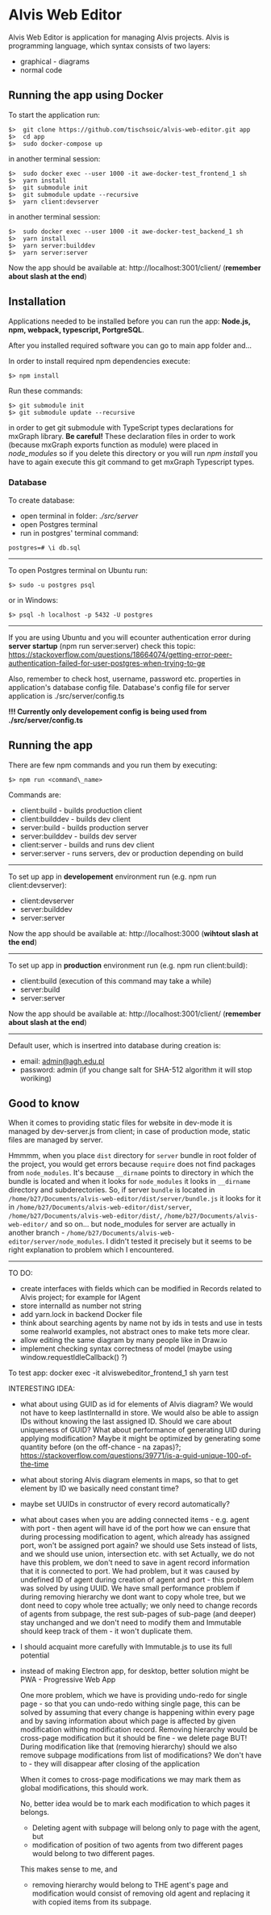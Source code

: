 # Alvis Web Editor
Alvis Web Editor is application for managing Alvis projects. Alvis is programming language, which syntax consists of two layers:
- graphical - diagrams
- normal code   

## Running the app using Docker

To start the application run: 
```
$>  git clone https://github.com/tischsoic/alvis-web-editor.git app
$>  cd app
$>  sudo docker-compose up
```

in another terminal session:
```
$>  sudo docker exec --user 1000 -it awe-docker-test_frontend_1 sh
$>  yarn install
$>  git submodule init
$>  git submodule update --recursive
$>  yarn client:devserver
```

in another terminal session:
```
$>  sudo docker exec --user 1000 -it awe-docker-test_backend_1 sh
$>  yarn install
$>  yarn server:builddev
$>  yarn server:server
```

Now the app should be available at: http://localhost:3001/client/ (**remember about slash at the end**)

## Installation

Applications needed to be installed before you can run the app: **Node.js, npm, webpack, typescript, PortgreSQL**. 

After you installed required software you can go to main app folder and...

In order to install required npm dependencies execute:
```
$> npm install
```

Run these commands:
```
$> git submodule init
$> git submodule update --recursive
```
in order to get git submodule with TypeScript types declarations for mxGraph library.
**Be careful!** These declaration files in order to work (because mxGraph exports function as module) were placed in _node\_modules_ so if you delete this directory or you will run _npm install_ you have to again execute this git command to get mxGraph Typescript types.

### Database

To create database:
- open terminal in folder: _./src/server_
- open Postgres terminal
- run in postgres' terminal command: 
```
postgres=# \i db.sql
```

------------------------------------

To open Postgres terminal on Ubuntu run:
```
$> sudo -u postgres psql
```
or in Windows:
```
$> psql -h localhost -p 5432 -U postgres
```

------------------------------------

If you are using Ubuntu and you will ecounter authentication error during **server startup** (npm run server:server) check this topic:
https://stackoverflow.com/questions/18664074/getting-error-peer-authentication-failed-for-user-postgres-when-trying-to-ge

Also, remember to check host, username, password etc. properties in application's database config file.
Database's config file for server application is ./src/server/config.ts

**!!! Currently only developement config is being used from ./src/server/config.ts**

## Running the app

There are few npm commands and you run them by executing:
```
$> npm run <command\_name>
```
Commands are:
- client:build - builds production client
- client:builddev - builds dev client
- server:build - builds production server
- server:builddev - builds dev server
- client:server - builds and runs dev client
- server:server - runs servers, dev or production depending on build

--------------------------------------

To set up app in **developement** environment run (e.g. npm run client:devserver):
- client:devserver
- server:builddev
- server:server

Now the app should be available at: http://localhost:3000 (**wihtout slash at the end**)

--------------------------------------

To set up app in **production** environment run (e.g. npm run client:build):
- client:build (execution of this command may take a while)
- server:build
- server:server

Now the app should be available at: http://localhost:3001/client/ (**remember about slash at the end**)

--------------------------------------

Default user, which is insertred into database during creation is:
- email: admin@agh.edu.pl
- password: admin (if you change salt for SHA-512 algorithm it will stop woriking)

## Good to know

When it comes to providing static files for website in dev-mode it is managed by dev-server.js from client; in case of production mode, static files are managed by server.

Hmmmm, when you place `dist` directory for `server` bundle in root folder of the project, you would get errors because `require` does not find packages from `node_modules`. It's because `__dirname` points to directory in which the bundle is located and when it looks for `node_modules` it looks in `__dirname` directory and subderectories. So, if server `bundle` is located in `/home/b27/Documents/alvis-web-editor/dist/server/bundle.js` it looks for it in `/home/b27/Documents/alvis-web-editor/dist/server`, `/home/b27/Documents/alvis-web-editor/dist/`, `/home/b27/Documents/alvis-web-editor/` and so on... but node_modules for server are actually in another branch - `/home/b27/Documents/alvis-web-editor/server/node_modules`.
I didn't tested it precisely but it seems to be right explanation to problem which I encountered.

--------------------------------------


TO DO:
- create interfaces with fields which can be modified in Records related to Alvis project; for example for IAgent
- store internalId as number not string
- add yarn.lock in backend Docker file
- think about searching agents by name not by ids in tests and use in tests some realworld examples, not abstract ones to make tets more clear.
- allow editing the same diagram by many people like in Draw.io
- implement checking syntax correctness of model (maybe using window.requestIdleCallback() ?)


To test app:
docker exec -it alviswebeditor_frontend_1 sh
yarn test

INTERESTING IDEA:
- what about using GUID as id for elements of Alvis diagram? We would not have to keep lastInternalId in store.
  We would also be able to assign IDs without knowing the last assigned ID. 
  Should we care about uniqueness of GUID?
  What about performance of generating UID during applying modification? Maybe it might be optimized by generating 
  some quantity before (on the off-chance - na zapas)?;
  https://stackoverflow.com/questions/39771/is-a-guid-unique-100-of-the-time
- what about storing Alvis diagram elements in maps, so that to get element by ID we basically need constant time?
- maybe set UUIDs in constructor of every record automatically?
- what about cases when you are adding connected items - e.g. agent with port - then agent will have id of the port
  how we can ensure that during processing modification to agent, which already has assigned port, won't be assigned port again?
  we should use Sets instead of lists, and we should use union, intersection etc. with set
  Actually, we do not have this problem, we don't need to save in agent record information that it is connected to port.
  We had problem, but it was caused by undefined ID of agent during creation of agent and port - this problem was
  solved by using UUID.
  We have small performance problem if during removing hierarchy we dont want to copy whole tree, but we dont need to copy
  whole tree actually; we only need to change records of agents from subpage, the rest sub-pages of sub-page (and deeper)
  stay unchanged and we don't need to modify them and Immutable should keep track of them - it won't duplicate them.
- I should acquaint more carefully with Immutable.js to use its full potential
- instead of making Electron app, for desktop, better solution might be PWA - Progressive Web App
  
  One more problem, which we have is providing undo-redo for single page - so that you can undo-redo withing single page,
  this can be solved by assuming that every change is happening within every page and by saving information about
  which page is affected by given modification withing modification record.
  Removing hierarchy would be cross-page modification but it should be fine - we delete page BUT! During modification like that 
  (removing hierarchy) should we also remove subpage modifications from list of modifications?
  We don't have to - they will disappear after closing of the application

  When it comes to cross-page modifications we may mark them as global modifications, this should work.

  No, better idea would be to mark each modification to which pages it belongs.
  - Deleting agent with subpage will belong only to page with the agent, but
  - modification of position of two agents from two different pages would belong to two different pages.

  This makes sense to me, and
  - removing hierarchy would belong to THE agent's page and modification would consist of removing old agent and replacing it with copied items from its subpage.
